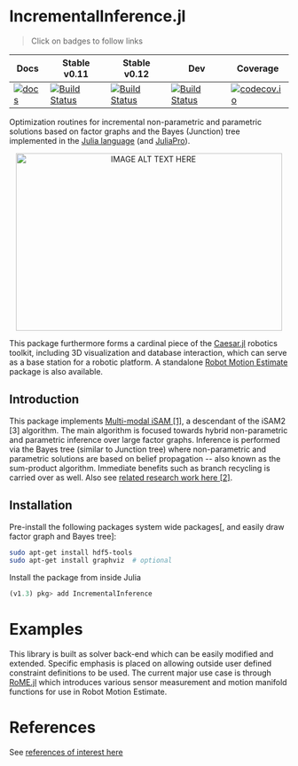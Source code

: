 # IncrementalInference.jl

> Click on badges to follow links

Docs | Stable v0.11 | Stable v0.12 | Dev | Coverage
--------------|-------------|-------------|-----|---------
[![docs](https://img.shields.io/badge/docs-latest-blue.svg)](http://juliarobotics.github.io/Caesar.jl/latest/) | [![Build Status](https://travis-ci.org/JuliaRobotics/IncrementalInference.jl.svg?branch=release/v0.11)](https://travis-ci.org/JuliaRobotics/IncrementalInference.jl) | [![Build Status](https://travis-ci.org/JuliaRobotics/IncrementalInference.jl.svg?branch=release/v0.12)](https://travis-ci.org/JuliaRobotics/IncrementalInference.jl) | [![Build Status](https://travis-ci.org/JuliaRobotics/IncrementalInference.jl.svg?branch=master)](https://travis-ci.org/JuliaRobotics/IncrementalInference.jl) | [![codecov.io](https://codecov.io/github/JuliaRobotics/IncrementalInference.jl/coverage.svg?branch=master)](https://codecov.io/github/JuliaRobotics/IncrementalInference.jl?branch=master)

Optimization routines for incremental non-parametric and parametric solutions based on factor graphs and the Bayes (Junction) tree implemented in the [Julia language](http://www.julialang.org/) (and [JuliaPro](http://www.juliacomputing.com)).

<p align="center">
<a href="https://vimeo.com/190052649" target="_blank"><img src="https://raw.githubusercontent.com/JuliaRobotics/IncrementalInference.jl/master/doc/images/mmfgbt.gif" alt="IMAGE ALT TEXT HERE" width="480" height="320" /></a>
</p>

This package furthermore forms a cardinal piece of the [Caesar.jl](https://github.com/JuliaRobotics/Caesar.jl) robotics toolkit, including 3D visualization and database interaction, which can serve as a base station for a robotic platform. A standalone [Robot Motion Estimate](https://github.com/JuliaRobotics/RoME.jl) package is also available.


Introduction
------------

This package implements [Multi-modal iSAM [1]](http://frc.ri.cmu.edu/~kaess/pub/Fourie16iros.pdf), a descendant of the iSAM2 [3] algorithm. The main algorithm is focused towards hybrid non-parametric and parametric inference over large factor graphs. Inference is performed via the Bayes tree (similar to Junction tree) where non-parametric and parametric solutions are based on belief propagation -- also known as the sum-product algorithm.  Immediate benefits such as branch recycling is carried over as well.  Also see [related research work here [2]](https://darchive.mblwhoilibrary.org/bitstream/handle/1912/9305/Fourie_thesis.pdf?sequence=1).

Installation
------------

Pre-install the following packages system wide packages[, and easily draw factor graph and Bayes tree]:
```bash
sudo apt-get install hdf5-tools
sudo apt-get install graphviz  # optional
```

Install the package from inside Julia
```julia
(v1.3) pkg> add IncrementalInference
```

Examples
========

This library is built as solver back-end which can be easily modified and extended. Specific emphasis is placed on allowing outside user defined constraint definitions to be used. The current major use case is through [RoME.jl](http://github.com/JuliaRobotics/RoME.jl) which introduces various sensor measurement and motion manifold functions for use in Robot Motion Estimate.

References
==========

See [references of interest here](http://www.juliarobotics.org/Caesar.jl/latest/refs/literature/)
